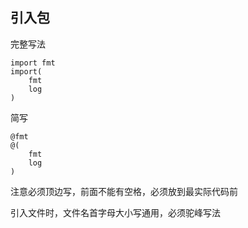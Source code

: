 ## 引入包

完整写法

```z
import fmt
import(
    fmt
    log
)
```

简写
```z
@fmt
@(
    fmt
    log
)
```
注意必须顶边写，前面不能有空格，必须放到最实际代码前

引入文件时，文件名首字母大小写通用，必须驼峰写法
